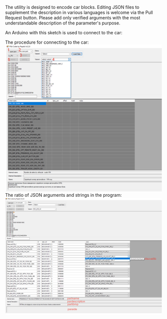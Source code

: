 The utility is designed to encode car blocks. Editing JSON files to supplement the description in various languages is welcome via the Pull Request button.
Please add only verified arguments with the most understandable description of the parameter's purpose.  

An Arduino with this sketch is used to connect to the car:  

The procedure for connecting to the car:   
![alt text](/pictures/usage.png)  
The ratio of JSON arguments and strings in the program:  
![alt text](/pictures/description.png)  
